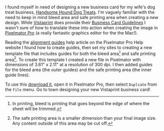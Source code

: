 I found myself in need of designing a new business card for my wife's dog treat business, [Handsome Hound Dog Treats](https://handsomehounddogtreats.com). I'm vaguely familiar with the need to keep in mind bleed area and safe printing area when creating a new design. While [Vistaprint](https://vistaprint.com) does provide their [Business Card Guidelines](https://www.vistaprint.com/hub/business-card-dimensions) I wasn't sure of how to translate these into action when creating the image in [Pixelmator Pro](https://www.pixelmator.com/pro/) (a really fantastic graphics editor for the the Mac!).

Reading the [alignment guides](https://help.pixelmator.com/pixelmator-pro/3.0/#1000) help article on the Pixelmator Pro Help website I found how to create guides, then set my sites to creating a new template file that includes guides for both the bleed area[^1] and safe printing area[^2]. To create this template I created a new file in Pixelmator with dimensions of 3.61" x 2.11" at a resolution of 300 dpi. I then added guides for the bleed area (the outer guides) and the safe printing area (the inner guide lines).

To use this [download it](VistaprintBusinessCardTemplate.pxd), open it in Pixelmator Pro, then select `Duplcate` from the `File` menu. Go to town designing your new Vistaprint business card!


[^1]: In printing, bleed is printing that goes beyond the edge of where the sheet will be trimmed.
[^2]: The safe printing area is a smaller dimension than your final image size. Any content outside of this area may be cut off.

